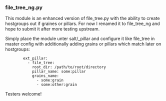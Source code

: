 ### file_tree_ng.py

This module is an enhanced version of file_tree.py with the ability to create
hostgroups out if graines or pillars. For now I renamed it to file_tree_ng and
hope to submit it after more testing upstream.

Simply place the module unter salt/_pillar and configure it like file_tree in
master config with additionally adding grains or pillars which match later on
hostgroups:

```
        ext_pillar:
          - file_tree:
            root_dir: /path/to/root/directory
            pillar_name: some:pillar
            grains_name: 
              - some:grain
              - some:other:grain
```

Testers welcome!

